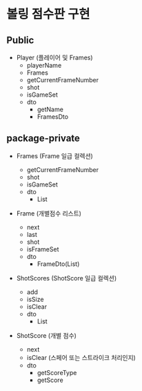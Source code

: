 # 볼링 점수판 구현

## Public
- Player (플레이어 및 Frames)
  - playerName
  - Frames
  - getCurrentFrameNumber
  - shot
  - isGameSet
  - dto
    - getName
    - FramesDto

## package-private
- Frames (Frame 일급 컬렉션)
  - getCurrentFrameNumber
  - shot
  - isGameSet
  - dto
    - List<FrameDto>
  
- Frame (개별점수 리스트)
  - next
  - last
  - shot
  - isFrameSet
  - dto
    - FrameDto(List<ShotScoreDto>)

- ShotScores (ShotScore 일급 컬렉션)  
    - add
    - isSize
    - isClear
    - dto
        - List<ShotScoreDto>

- ShotScore (개별 점수)
  - next
  - isClear (스페어 또는 스트라이크 처리인지)
  - dto
    - getScoreType
    - getScore